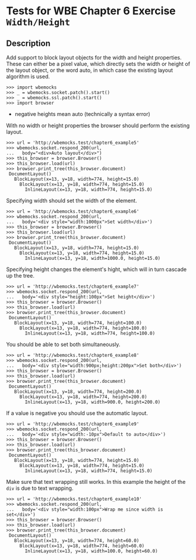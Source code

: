 Tests for WBE Chapter 6 Exercise `Width/Height`
=======================

Description
-----------

Add support to block layout objects for the width and height properties. 
These can either be a pixel value, which directly sets the width or height of 
  the layout object, or the word auto, in which case the existing layout 
  algorithm is used.

    >>> import wbemocks
    >>> _ = wbemocks.socket.patch().start()
    >>> _ = wbemocks.ssl.patch().start()
    >>> import browser

+ negative heights mean auto (technically a syntax error)



With no width or height properties the browser should perform the existing layout.

    >>> url = 'http://wbemocks.test/chapter6_example5'
    >>> wbemocks.socket.respond_200(url, 
    ...   body="<div>Auto layout</div>")
    >>> this_browser = browser.Browser()
    >>> this_browser.load(url)
    >>> browser.print_tree(this_browser.document)
     DocumentLayout()
       BlockLayout(x=13, y=18, width=774, height=15.0)
         BlockLayout(x=13, y=18, width=774, height=15.0)
           InlineLayout(x=13, y=18, width=774, height=15.0)

Specifying width should set the width of the element.

    >>> url = 'http://wbemocks.test/chapter6_example6'
    >>> wbemocks.socket.respond_200(url, 
    ...   body='<div style="width:1000px">Set width</div>')
    >>> this_browser = browser.Browser()
    >>> this_browser.load(url)
    >>> browser.print_tree(this_browser.document)
     DocumentLayout()
       BlockLayout(x=13, y=18, width=774, height=15.0)
         BlockLayout(x=13, y=18, width=774, height=15.0)
           InlineLayout(x=13, y=18, width=1000.0, height=15.0)

Specifying height changes the element's hight, which will in turn cascade up the tree.

    >>> url = 'http://wbemocks.test/chapter6_example7'
    >>> wbemocks.socket.respond_200(url, 
    ...   body='<div style="height:100px">Set height</div>')
    >>> this_browser = browser.Browser()
    >>> this_browser.load(url)
    >>> browser.print_tree(this_browser.document)
     DocumentLayout()
       BlockLayout(x=13, y=18, width=774, height=100.0)
         BlockLayout(x=13, y=18, width=774, height=100.0)
           InlineLayout(x=13, y=18, width=774, height=100.0)

You should be able to set both simultaneously.

    >>> url = 'http://wbemocks.test/chapter6_example8'
    >>> wbemocks.socket.respond_200(url, 
    ...   body='<div style="width:900px;height:200px">Set both</div>')
    >>> this_browser = browser.Browser()
    >>> this_browser.load(url)
    >>> browser.print_tree(this_browser.document)
     DocumentLayout()
       BlockLayout(x=13, y=18, width=774, height=200.0)
         BlockLayout(x=13, y=18, width=774, height=200.0)
           InlineLayout(x=13, y=18, width=900.0, height=200.0)

If a value is negative you should use the automatic layout.

    >>> url = 'http://wbemocks.test/chapter6_example9'
    >>> wbemocks.socket.respond_200(url, 
    ...   body='<div style="width:-10px">Default to auto</div>')
    >>> this_browser = browser.Browser()
    >>> this_browser.load(url)
    >>> browser.print_tree(this_browser.document)
     DocumentLayout()
       BlockLayout(x=13, y=18, width=774, height=15.0)
         BlockLayout(x=13, y=18, width=774, height=15.0)
           InlineLayout(x=13, y=18, width=774, height=15.0)

Make sure that text wrapping still works.
In this example the height of the `div` is due to text wrapping.

    >>> url = 'http://wbemocks.test/chapter6_example10'
    >>> wbemocks.socket.respond_200(url, 
    ...   body='<div style="width:100px">Wrap me since width is set</div>')
    >>> this_browser = browser.Browser()
    >>> this_browser.load(url)
    >>> browser.print_tree(this_browser.document)
     DocumentLayout()
       BlockLayout(x=13, y=18, width=774, height=60.0)
         BlockLayout(x=13, y=18, width=774, height=60.0)
           InlineLayout(x=13, y=18, width=100.0, height=60.0)


